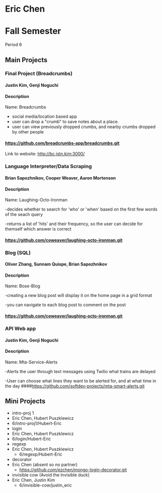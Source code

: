 Eric Chen
==========

# Fall Semester
Period 6

## Main Projects

### Final Project (Breadcrumbs)
#### Justin Kim, Genji Noguchi
#### Description
Name: Breadcrumbs

- social media/location based app
- user can drop a "crumb" to save notes about a place.
- user can view previously dropped crumbs, and nearby crumbs dropped by other people
#### https://github.com/breadcrumbs-app/breadcrumbs.git
Link to website: http://bc.jstn.kim:3000/

### Language Interpreter/Data Scraping
#### Brian Sapozhnikov, Cooper Weaver, Aaron Mortenson
#### Description
Name: Laughing-Octo-Ironman

-decides whether to search for 'who' or 'when' based on the first few words of the seach query

-returns a list of 'hits' and their frequency, so the user can decide for themself which answer is correct
#### https://github.com/coweaver/laughing-octo-ironman.git

### Blog (SQL)
#### Oliver Zhang, Sunnam Quispe, Brian Sapozhnikov
#### Description
Name: Bose-Blog

-creating a new blog post will display it on the home page in a grid format

-you can navigate to each blog post to comment on the post
#### https://github.com/coweaver/laughing-octo-ironman.git

### API Web app
#### Justin Kim, Genji Noguchi
#### Description
Name: Mta-Service-Alerts

-Alerts the user through text messages using Twilio what trains are delayed

-User can choose what lines they want to be alerted for, and at what time in the day
####https://github.com/softdev-projects/mta-smart-alerts.git

## Mini Projects

 * intro-proj 1
  * Eric Chen, Hubert Puszklewicz
  * 6/intro-proj1/Hubert-Eric
 * login
  * Eric Chen, Hubert Puszklewicz
  * 6/login/Hubert-Eric
 * regexp
  * Eric Chen, Hubert Puszklewicz 
	* 6/regexp/Hubert-Eric
 * decorator
  * Eric Chen (absent so no partner)
  	* https://github.com/ezchen/mongo-login-decorator.git
 * invisible cow (Avoid the Invisible duck)
 * Eric Chen, Justin Kim
 	* 6/invisible-cow/justin_eric



